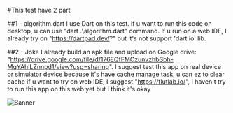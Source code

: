 #This test have 2 part

##1 - algorithm.dart
    I use Dart on this test. if u want to run this code on desktop, u can use "dart .\algorithm.dart" command. 
    If u run on a web IDE, I already try on "https://dartpad.dev/?" but it's not support 'dart:io' lib. 

##2 - Joke
    I already build an apk file and upload on Google drive: "https://drive.google.com/file/d/176EQfFMCzunvzhbSbh-MqYAhlLZnnpd1/view?usp=sharing". I suggest test this app on real device or simulator device because it's have cache manage task, u can ez to clear cache if u want to try on web IDE, I suggest "https://flutlab.io/", I haven't try to run this app on this web yet but I think it's okay

![Banner](https://scontent.fsgn5-10.fna.fbcdn.net/v/t1.15752-9/381648502_273622892215153_2905136888059332710_n.jpg?_nc_cat=107&ccb=1-7&_nc_sid=ae9488&_nc_ohc=etSGHYbCcIgAX_FWiyQ&_nc_oc=AQl0UvehXmjom5V5WyXCzQLd12Zq8weOBMxlh-QoDyuJVhCs4MVVRLUybKUykN89iuU&_nc_ht=scontent.fsgn5-10.fna&oh=03_AdSSH-JjfSe8wp9sHsrnYQwGoIBbOYW3IMNbu_wGa0qBsQ&oe=653B1B00)